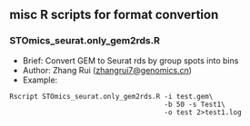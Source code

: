 ## misc R scripts for format convertion

### STOmics_seurat.only_gem2rds.R 

* Brief: Convert GEM to Seurat rds by group spots into bins
* Author: Zhang Rui (zhangrui7@genomics.cn)
* Example:

```
Rscript STOmics_seurat.only_gem2rds.R -i test.gem\
                                      -b 50 -s Test1\
                                      -o test 2>test1.log
```

